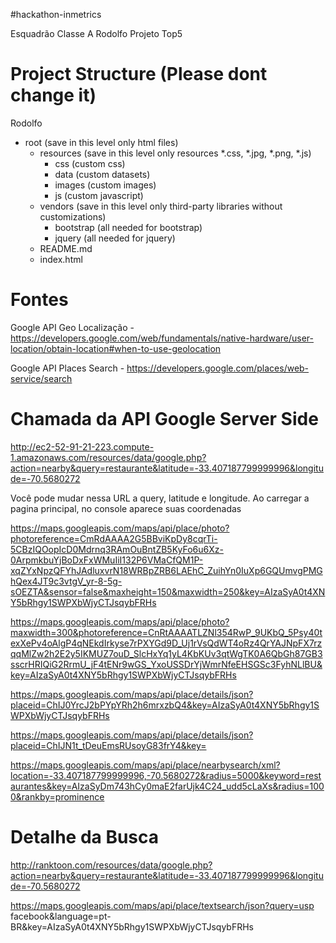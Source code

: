 #hackathon-inmetrics

Esquadrão Classe A
Rodolfo
Projeto Top5

# Project Structure (Please dont change it)
Rodolfo
- root (save in this level only html files)
	- resources (save in this level only resources *.css, *.jpg, *.png, *.js)
		- css (custom css)
		- data (custom datasets)
		- images (custom images)
		- js (custom javascript)
	- vendors (save in this level only third-party libraries without customizations)
		- bootstrap (all needed for bootstrap)
		- jquery (all needed for jquery)
	- README.md
	- index.html



# Fontes
Google API Geo Localização - https://developers.google.com/web/fundamentals/native-hardware/user-location/obtain-location#when-to-use-geolocation

Google API Places Search - https://developers.google.com/places/web-service/search

# Chamada da API Google Server Side
http://ec2-52-91-21-223.compute-1.amazonaws.com/resources/data/google.php?action=nearby&query=restaurante&latitude=-33.407187799999996&longitude=-70.5680272

Você pode mudar nessa URL a query, latitude e longitude. Ao carregar a pagina principal, no console aparece suas coordenadas

https://maps.googleapis.com/maps/api/place/photo?photoreference=CmRdAAAA2G5BBviKpDy8cqrTi-5CBzIQOopIcD0Mdrnq3RAmOuBntZB5KyFo6u6Xz-0ArpmkbuYjBoDxFxWMuIiI132P6VMaCfQM1P-xqZYxNpzQFYhJAdluxvrN18WRBpZRB6LAEhC_ZuihYn0IuXp6GQUmvgPMGhQex4JT9c3vtgV_yr-8-5g-sOEZTA&sensor=false&maxheight=150&maxwidth=250&key=AIzaSyA0t4XNY5bRhgy1SWPXbWjyCTJsqybFRHs


https://maps.googleapis.com/maps/api/place/photo?maxwidth=300&photoreference=CnRtAAAATLZNl354RwP_9UKbQ_5Psy40texXePv4oAlgP4qNEkdIrkyse7rPXYGd9D_Uj1rVsQdWT4oRz4QrYAJNpFX7rzqqMlZw2h2E2y5IKMUZ7ouD_SlcHxYq1yL4KbKUv3qtWgTK0A6QbGh87GB3sscrHRIQiG2RrmU_jF4tENr9wGS_YxoUSSDrYjWmrNfeEHSGSc3FyhNLlBU&key=AIzaSyA0t4XNY5bRhgy1SWPXbWjyCTJsqybFRHs


https://maps.googleapis.com/maps/api/place/details/json?placeid=ChIJ0YrcJ2bPYpYRh2h6mrxzbQ4&key=AIzaSyA0t4XNY5bRhgy1SWPXbWjyCTJsqybFRHs

https://maps.googleapis.com/maps/api/place/details/json?placeid=ChIJN1t_tDeuEmsRUsoyG83frY4&key=

https://maps.googleapis.com/maps/api/place/nearbysearch/xml?location=-33.407187799999996,-70.5680272&radius=5000&keyword=restaurantes&key=AIzaSyDm743hCy0maE2farUjk4C24_udd5cLaXs&radius=1000&rankby=prominence

# Detalhe da Busca
http://ranktoon.com/resources/data/google.php?action=nearby&query=restaurante&latitude=-33.407187799999996&longitude=-70.5680272

https://maps.googleapis.com/maps/api/place/textsearch/json?query=usp facebook&language=pt-BR&key=AIzaSyA0t4XNY5bRhgy1SWPXbWjyCTJsqybFRHs